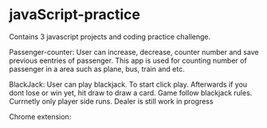 # javaScript-practice
 Contains 3 javascript projects and coding practice challenge.

 Passenger-counter:
    User can  increase, decrease, counter number and save previous eentries of passenger. This app is used for counting number of passenger in a area such as plane, bus, train  and etc.

BlackJack:
    User can play blackjack. To start click play. Afterwards if you dont lose or win yet, hit draw to draw a card. Game follow blackjack rules. Currnetly only player side runs. Dealer is still work in progress

Chrome extension:
